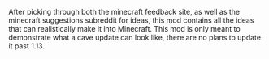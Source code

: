 After picking through both the minecraft feedback site, as well as the minecraft suggestions subreddit for ideas, this mod contains all the ideas that can realistically make it into Minecraft. This mod is only meant to demonstrate what a cave update can look like, there are no plans to update it past 1.13. 

